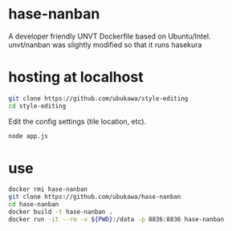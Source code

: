 # hase-nanban
A developer friendly UNVT Dockerfile based on Ubuntu/Intel.  
unvt/nanban was slightly modified so that it runs hasekura


# hosting at localhost
```zsh
git clone https://github.com/ubukawa/style-editing  
cd style-editing  
```  
Edit the config settings (tile location, etc).  

```zsh
node app.js   
```


# use
```zsh
docker rmi hase-nanban  
git clone https://github.com/ubukawa/hase-nanban  
cd hase-nanban  
docker build -t hase-nanban .  
docker run -it --rm -v ${PWD}:/data -p 8836:8836 hase-nanban  

```

